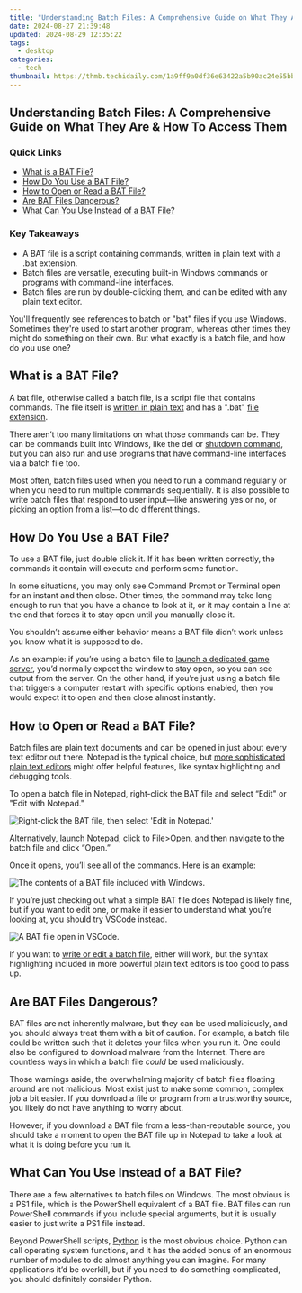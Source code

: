 ```yaml
---
title: "Understanding Batch Files: A Comprehensive Guide on What They Are & How To Access Them"
date: 2024-08-27 21:39:48
updated: 2024-08-29 12:35:22
tags:
  - desktop
categories:
  - tech
thumbnail: https://thmb.techidaily.com/1a9ff9a0df36e63422a5b90ac24e55bb1f02f4633cff516b42a4d7954e71a5e9.jpg
---
```


## Understanding Batch Files: A Comprehensive Guide on What They Are & How To Access Them

### Quick Links

* [What is a BAT File?](https://win-solutions.techidaily.com/solving-the-timeout-problem-when-downloading-files-a-comprehensive-guide/)
* [How Do You Use a BAT File?](https://extra-information.techidaily.com/prime-desktop-systems-for-quality-use/)
* [How to Open or Read a BAT File?](https://extra-hints.techidaily.com/unlocking-asmrs-wellness-boost-for-you/)
* [Are BAT Files Dangerous?](https://extra-approaches.techidaily.com/updated-professional-drones-pro-level-editing-software-showdown/)
* [What Can You Use Instead of a BAT File?](https://extra-approaches.techidaily.com/2024-approved-premium-line-up-top-5-slow-motion-models/)

### Key Takeaways

* A BAT file is a script containing commands, written in plain text with a .bat extension.
* Batch files are versatile, executing built-in Windows commands or programs with command-line interfaces.
* Batch files are run by double-clicking them, and can be edited with any plain text editor.

 You'll frequently see references to batch or "bat" files if you use Windows. Sometimes they're used to start another program, whereas other times they might do something on their own. But what exactly is a batch file, and how do you use one? 

##  What is a BAT File?

 A bat file, otherwise called a batch file, is a script file that contains commands. The file itself is [written in plain text](https://video-capture.techidaily.com/new-logging-live-video-conversations/) and has a ".bat" [file extension](https://twitter-videos.techidaily.com/updated-the-dos-and-donts-of-youtube-videos-on-twitter-for-2024/).

 There aren’t too many limitations on what those commands can be. They can be commands built into Windows, like the del or [shutdown command](https://screen-activity-recording.techidaily.com/updated-the-ultimate-guide-to-mac-based-sound-capture-in-audacity-for-2024/), but you can also run and use programs that have command-line interfaces via a batch file too.

 Most often, batch files used when you need to run a command regularly or when you need to run multiple commands sequentially. It is also possible to write batch files that respond to user input—like answering yes or no, or picking an option from a list—to do different things.

##  How Do You Use a BAT File?

 To use a BAT file, just double click it. If it has been written correctly, the commands it contain will execute and perform some function.

 In some situations, you may only see Command Prompt or Terminal open for an instant and then close. Other times, the command may take long enough to run that you have a chance to look at it, or it may contain a line at the end that forces it to stay open until you manually close it.

 You shouldn’t assume either behavior means a BAT file didn’t work unless you know what it is supposed to do.

 As an example: if you’re using a batch file to [launch a dedicated game server](https://facebook-video-footage.techidaily.com/updated-how-to-remove-black-bars-from-youtube-videos/), you’d normally expect the window to stay open, so you can see output from the server. On the other hand, if you’re just using a batch file that triggers a computer restart with specific options enabled, then you would expect it to open and then close almost instantly.

##  How to Open or Read a BAT File?

 Batch files are plain text documents and can be opened in just about every text editor out there. Notepad is the typical choice, but [more sophisticated plain text editors](https://android-pokemon-go.techidaily.com/top-15-augmented-reality-games-like-pokemon-go-to-play-on-lava-yuva-3-drfone-by-drfone-virtual-android/) might offer helpful features, like syntax highlighting and debugging tools.

 To open a batch file in Notepad, right-click the BAT file and select “Edit" or "Edit with Notepad."

![Right-click the BAT file, then select 'Edit in Notepad.'](https://static1.howtogeekimages.com/wordpress/wp-content/uploads/2024/04/edit-in-notepad.png) 

 Alternatively, launch Notepad, click to File>Open, and then navigate to the batch file and click “Open.”

 Once it opens, you’ll see all of the commands. Here is an example:

![The contents of a BAT file included with Windows.](https://static1.howtogeekimages.com/wordpress/wp-content/uploads/2024/04/bat-file-open-in-notepad.png) 

 If you’re just checking out what a simple BAT file does Notepad is likely fine, but if you want to edit one, or make it easier to understand what you’re looking at, you should try VSCode instead.

![A BAT file open in VSCode.](https://static1.howtogeekimages.com/wordpress/wp-content/uploads/2024/04/bat-file-open-in-vscode.png) 

 If you want to [write or edit a batch file](https://android-location-track.techidaily.com/in-2024-3-solutions-to-find-your-vivo-t2-5g-current-location-of-a-mobile-number-drfone-by-drfone-virtual-android/), either will work, but the syntax highlighting included in more powerful plain text editors is too good to pass up.

##  Are BAT Files Dangerous? 

 BAT files are not inherently malware, but they can be used maliciously, and you should always treat them with a bit of caution. For example, a batch file could be written such that it deletes your files when you run it. One could also be configured to download malware from the Internet. There are countless ways in which a batch file _could_ be used maliciously. 

 Those warnings aside, the overwhelming majority of batch files floating around are not malicious. Most exist just to make some common, complex job a bit easier. If you download a file or program from a trustworthy source, you likely do not have anything to worry about.

 However, if you download a BAT file from a less-than-reputable source, you should take a moment to open the BAT file up in Notepad to take a look at what it is doing before you run it. 

##  What Can You Use Instead of a BAT File?

 There are a few alternatives to batch files on Windows. The most obvious is a PS1 file, which is the PowerShell equivalent of a BAT file. BAT files can run PowerShell commands if you include special arguments, but it is usually easier to just write a PS1 file instead.

 Beyond PowerShell scripts, [Python](https://youtube-data.techidaily.com/024-approved-conveniently-connect-with-others-via-your-playlist/) is the most obvious choice. Python can call operating system functions, and it has the added bonus of an enormous number of modules to do almost anything you can imagine. For many applications it’d be overkill, but if you need to do something complicated, you should definitely consider Python.

<ins class="adsbygoogle"
     style="display:block"
     data-ad-format="autorelaxed"
     data-ad-client="ca-pub-7571918770474297"
     data-ad-slot="1223367746"></ins>



<ins class="adsbygoogle"
     style="display:block"
     data-ad-client="ca-pub-7571918770474297"
     data-ad-slot="8358498916"
     data-ad-format="auto"
     data-full-width-responsive="true"></ins>
